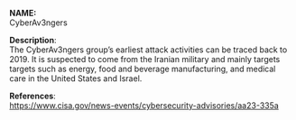 **NAME:**  
CyberAv3ngers

**Description**:   
The CyberAv3ngers group’s earliest attack activities can be traced back to 2019. It is suspected to come from the Iranian military and mainly targets targets such as energy, food and beverage manufacturing, and medical care in the United States and Israel.

**References**:  
https://www.cisa.gov/news-events/cybersecurity-advisories/aa23-335a